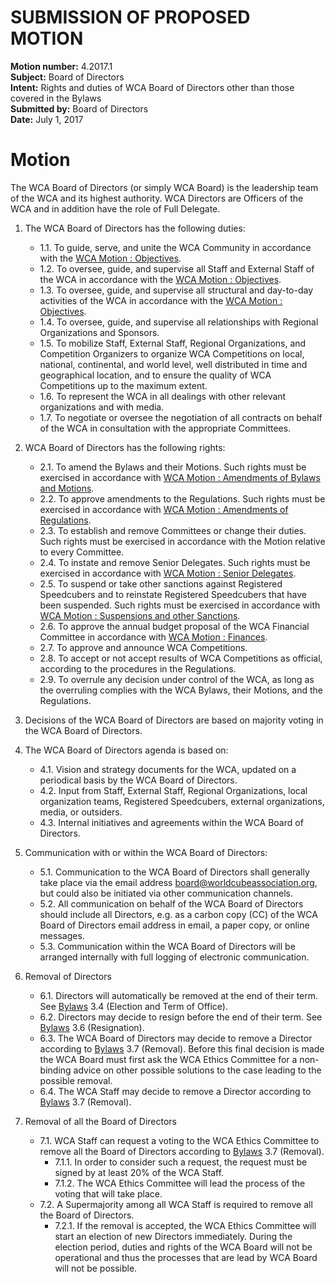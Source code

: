 # SUBMISSION OF PROPOSED MOTION

**Motion number:** 4.2017.1  
**Subject:** Board of Directors  
**Intent:** Rights and duties of WCA Board of Directors other than those covered in the Bylaws  
**Submitted by:** Board of Directors  
**Date:** July 1, 2017  

# Motion

The WCA Board of Directors (or simply WCA Board) is the leadership team of the WCA and its highest authority. WCA Directors are Officers of the WCA and in addition have the role of Full Delegate.

1. The WCA Board of Directors has the following duties:
   - 1.1. To guide, serve, and unite the WCA Community in accordance with the [WCA Motion : Objectives](./3-Objectives.md).
   - 1.2. To oversee, guide, and supervise all Staff and External Staff of the WCA in accordance with the [WCA Motion : Objectives](./3-Objectives.md).
   - 1.3. To oversee, guide, and supervise all structural and day-to-day activities of the WCA in accordance with the [WCA Motion : Objectives](./3-Objectives.md).
   - 1.4. To oversee, guide, and supervise all relationships with Regional Organizations and Sponsors.
   - 1.5. To mobilize Staff, External Staff, Regional Organizations, and Competition Organizers to organize WCA Competitions on local, national, continental, and world level, well distributed in time and geographical location, and to ensure the quality of WCA Competitions up to the maximum extent.
   - 1.6. To represent the WCA in all dealings with other relevant organizations and with media.
   - 1.7. To negotiate or oversee the negotiation of all contracts on behalf of the WCA in consultation with the appropriate Committees.

2. WCA Board of Directors has the following rights:
   - 2.1. To amend the Bylaws and their Motions. Such rights must be exercised in accordance with [WCA Motion : Amendments of Bylaws and Motions](./13-Amendments_of_Bylaws_and_Motions.md).
   - 2.2. To approve amendments to the Regulations. Such rights must be exercised in accordance with [WCA Motion : Amendments of Regulations](./14-Amendments_of_Regulations.md).
   - 2.3. To establish and remove Committees or change their duties. Such rights must be exercised in accordance with the Motion relative to every Committee.
   - 2.4. To instate and remove Senior Delegates. Such rights must be exercised in accordance with [WCA Motion : Senior Delegates](./9-Senior_Delegates.md).
   - 2.5. To suspend or take other sanctions against Registered Speedcubers and to reinstate Registered Speedcubers that have been suspended. Such rights must be exercised in accordance with [WCA Motion : Suspensions and other Sanctions](./15-Suspensions_and_Other_Sanctions.md).
   - 2.6. To approve the annual budget proposal of the WCA Financial Committee in accordance with [WCA Motion : Finances](./11-Finances.md).
   - 2.7. To approve and announce WCA Competitions.
   - 2.8. To accept or not accept results of WCA Competitions as official, according to the procedures in the Regulations.
   - 2.9. To overrule any decision under control of the WCA, as long as the overruling complies with the WCA Bylaws, their Motions, and the Regulations.

3. Decisions of the WCA Board of Directors are based on majority voting in the WCA Board of Directors.

4. The WCA Board of Directors agenda is based on:
   - 4.1. Vision and strategy documents for the WCA, updated on a periodical basis by the WCA Board of Directors.
   - 4.2. Input from Staff, External Staff, Regional Organizations, local organization teams, Registered Speedcubers, external organizations, media, or outsiders.
   - 4.3. Internal initiatives and agreements within the WCA Board of Directors.

5. Communication with or within the WCA Board of Directors:
   - 5.1. Communication to the WCA Board of Directors shall generally take place via the email address [board@worldcubeassociation.org](mailto:board@worldcubeassociation.org), but could also be initiated via other communication channels.
   - 5.2. All communication on behalf of the WCA Board of Directors should include all Directors, e.g. as a carbon copy (CC) of the WCA Board of Directors email address in email, a paper copy, or online messages.
   - 5.3. Communication within the WCA Board of Directors will be arranged internally with full logging of electronic communication.

6. Removal of Directors
   - 6.1. Directors will automatically be removed at the end of their term. See [Bylaws](../wca-bylaws.md) 3.4 (Election and Term of Office).
   - 6.2. Directors may decide to resign before the end of their term. See [Bylaws](../wca-bylaws.md) 3.6 (Resignation).
   - 6.3. The WCA Board of Directors may decide to remove a Director according to [Bylaws](../wca-bylaws.md) 3.7 (Removal). Before this final decision is made the WCA Board must first ask the WCA Ethics Committee for a non-binding advice on other possible solutions to the case leading to the possible removal.
   - 6.4. The WCA Staff may decide to remove a Director according to [Bylaws](../wca-bylaws.md) 3.7 (Removal).

7. Removal of all the Board of Directors
   - 7.1. WCA Staff can request a voting to the WCA Ethics Committee to remove all the Board of Directors according to [Bylaws](../wca-bylaws.md) 3.7 (Removal).
      - 7.1.1. In order to consider such a request, the request must be signed by at least 20% of the WCA Staff.
      - 7.1.2. The WCA Ethics Committee will lead the process of the voting that will take place.
   - 7.2. A Supermajority among all WCA Staff is required to remove all the Board of Directors.
      - 7.2.1. If the removal is accepted, the WCA Ethics Committee will start an election of new Directors immediately. During the election period, duties and rights of the WCA Board will not be operational and thus the processes that are lead by WCA Board will not be possible.
